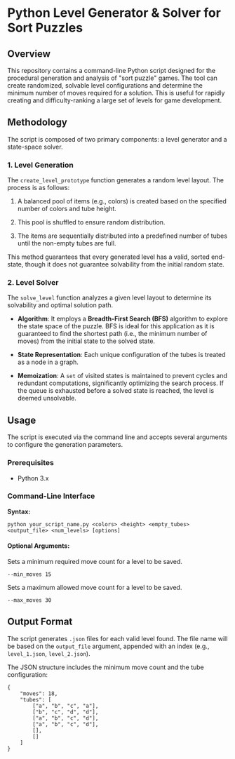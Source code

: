 # Python Level Generator & Solver for Sort Puzzles

## Overview

This repository contains a command-line Python script designed for the procedural generation and analysis of "sort puzzle" games. The tool can create randomized, solvable level configurations and determine the minimum number of moves required for a solution. This is useful for rapidly creating and difficulty-ranking a large set of levels for game development.

## Methodology

The script is composed of two primary components: a level generator and a state-space solver.

### 1\. Level Generation

The `create_level_prototype` function generates a random level layout. The process is as follows:

1.  A balanced pool of items (e.g., colors) is created based on the specified number of colors and tube height.
    
2.  This pool is shuffled to ensure random distribution.
    
3.  The items are sequentially distributed into a predefined number of tubes until the non-empty tubes are full.
    

This method guarantees that every generated level has a valid, sorted end-state, though it does not guarantee solvability from the initial random state.

### 2\. Level Solver

The `solve_level` function analyzes a given level layout to determine its solvability and optimal solution path.

-   **Algorithm**: It employs a **Breadth-First Search (BFS)** algorithm to explore the state space of the puzzle. BFS is ideal for this application as it is guaranteed to find the shortest path (i.e., the minimum number of moves) from the initial state to the solved state.
    
-   **State Representation**: Each unique configuration of the tubes is treated as a node in a graph.
    
-   **Memoization**: A `set` of visited states is maintained to prevent cycles and redundant computations, significantly optimizing the search process. If the queue is exhausted before a solved state is reached, the level is deemed unsolvable.
    

## Usage

The script is executed via the command line and accepts several arguments to configure the generation parameters.

### Prerequisites

-   Python 3.x
    

### Command-Line Interface

**Syntax:**

    python your_script_name.py <colors> <height> <empty_tubes> <output_file> <num_levels> [options]
#### Optional Arguments:


Sets a minimum required move count for a level to be saved.

`--min_moves 15`

Sets a maximum allowed move count for a level to be saved.

`--max_moves 30`



## Output Format

The script generates `.json` files for each valid level found. The file name will be based on the `output_file` argument, appended with an index (e.g., `level_1.json`, `level_2.json`).

The JSON structure includes the minimum move count and the tube configuration:

    {
        "moves": 18,
        "tubes": [
            ["a", "b", "c", "a"],
            ["b", "c", "d", "d"],
            ["a", "b", "c", "d"],
            ["a", "b", "c", "d"],
            [],
            []
        ]
    }

